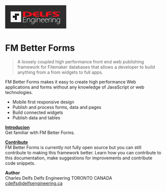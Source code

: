 # ![Delfs&apos; Engineering Logo](/assets/1486254174620.png)

# FM Better Forms

> A loosely coupled high performance front end web publishing framework for Filemaker databases that allows a developer to build anything from a from widgets to full apps.

FM Better Forms makes it easy to create high performance Web applications and forms without any knowledge of JavaScript or web technologies.

* Mobile first responsive design
* Publish and process forms, data and pages
* Build connected widgets
* Publish data and tables

[**Introducion**](/introduction.md)  
Get familiar with FM Better Forms.

[**Contribute**](/misc/contribute.md)  
FM Better Forms is currently not fully open source but you can still contribute to making this framework better. Learn how you can contribute to this documentation, make suggestions for improvements and contribute code snippets.

**Author**  
Charles Delfs 
Delfs Engineering
TORONTO CANADA 
cdelfs@delfsengineering.ca

